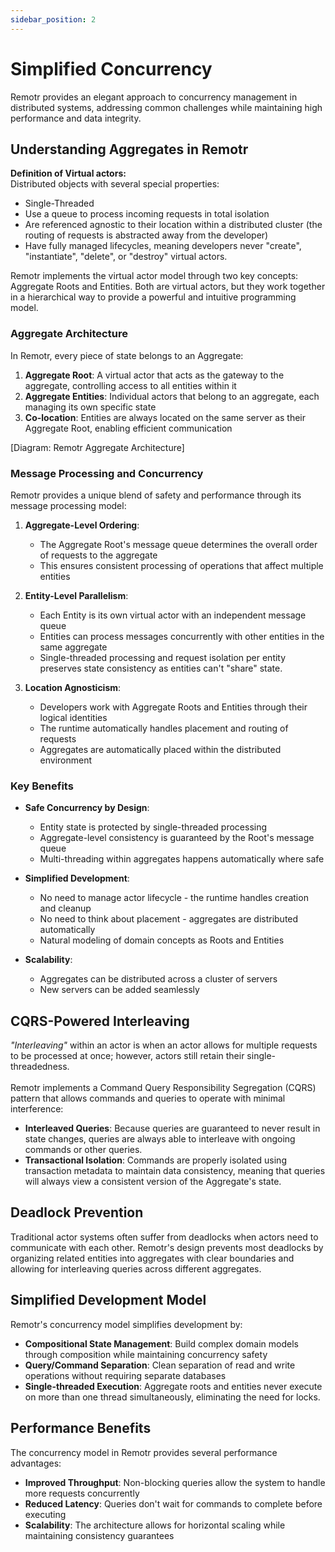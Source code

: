 ```yaml
---
sidebar_position: 2
---
```


# Simplified Concurrency

Remotr provides an elegant approach to concurrency management in distributed systems, addressing common challenges while maintaining high performance and data integrity.

## Understanding Aggregates in Remotr

**Definition of Virtual actors:**\
Distributed objects with several special properties:
- Single-Threaded
- Use a queue to process incoming requests in total isolation
- Are referenced agnostic to their location within a distributed cluster (the routing of requests is abstracted away from the developer)
- Have fully managed lifecycles, meaning developers never "create", "instantiate", "delete", or "destroy" virtual actors.

Remotr implements the virtual actor model through two key concepts: Aggregate Roots and Entities. Both are virtual actors, but they work together in a hierarchical way to provide a powerful and intuitive programming model.

### Aggregate Architecture

In Remotr, every piece of state belongs to an Aggregate:

1. **Aggregate Root**: A virtual actor that acts as the gateway to the aggregate, controlling access to all entities within it
2. **Aggregate Entities**: Individual actors that belong to an aggregate, each managing its own specific state
3. **Co-location**: Entities are always located on the same server as their Aggregate Root, enabling efficient communication

[Diagram: Remotr Aggregate Architecture]
<!-- Insert diagram showing:
     - Aggregate Root with its message queue
     - Multiple Entity actors within the aggregate
     - Message flow from external sources through Root to Entities
     - Co-location on a single server -->

### Message Processing and Concurrency

Remotr provides a unique blend of safety and performance through its message processing model:

1. **Aggregate-Level Ordering**: 
   - The Aggregate Root's message queue determines the overall order of requests to the aggregate
   - This ensures consistent processing of operations that affect multiple entities

2. **Entity-Level Parallelism**:
   - Each Entity is its own virtual actor with an independent message queue
   - Entities can process messages concurrently with other entities in the same aggregate
   - Single-threaded processing and request isolation per entity preserves state consistency as entities can't "share" state.

3. **Location Agnosticism**:
   - Developers work with Aggregate Roots and Entities through their logical identities
   - The runtime automatically handles placement and routing of requests
   - Aggregates are automatically placed within the distributed environment

### Key Benefits

- **Safe Concurrency by Design**: 
  - Entity state is protected by single-threaded processing
  - Aggregate-level consistency is guaranteed by the Root's message queue
  - Multi-threading within aggregates happens automatically where safe

- **Simplified Development**:
  - No need to manage actor lifecycle - the runtime handles creation and cleanup
  - No need to think about placement - aggregates are distributed automatically
  - Natural modeling of domain concepts as Roots and Entities

- **Scalability**:
  - Aggregates can be distributed across a cluster of servers
  - New servers can be added seamlessly

## CQRS-Powered Interleaving

*"Interleaving"* within an actor is when an actor allows for multiple requests to be processed at once; however, actors still retain their single-threadedness.\
\
Remotr implements a Command Query Responsibility Segregation (CQRS) pattern that allows commands and queries to operate with minimal interference:

- **Interleaved Queries**: Because queries are guaranteed to never result in state changes, queries are always able to interleave with ongoing commands or other queries. 
- **Transactional Isolation**: Commands are properly isolated using transaction metadata to maintain data consistency, meaning that queries will always view a consistent version of the Aggregate's state.

## Deadlock Prevention

Traditional actor systems often suffer from deadlocks when actors need to communicate with each other. Remotr's design prevents most deadlocks by organizing related entities into aggregates with clear boundaries and allowing for interleaving queries across different aggregates.

## Simplified Development Model

Remotr's concurrency model simplifies development by:

- **Compositional State Management**: Build complex domain models through composition while maintaining concurrency safety
- **Query/Command Separation**: Clean separation of read and write operations without requiring separate databases
- **Single-threaded Execution**: Aggregate roots and entities never execute on more than one thread simultaneously, eliminating the need for locks.

## Performance Benefits

The concurrency model in Remotr provides several performance advantages:

- **Improved Throughput**: Non-blocking queries allow the system to handle more requests concurrently
- **Reduced Latency**: Queries don't wait for commands to complete before executing
- **Scalability**: The architecture allows for horizontal scaling while maintaining consistency guarantees